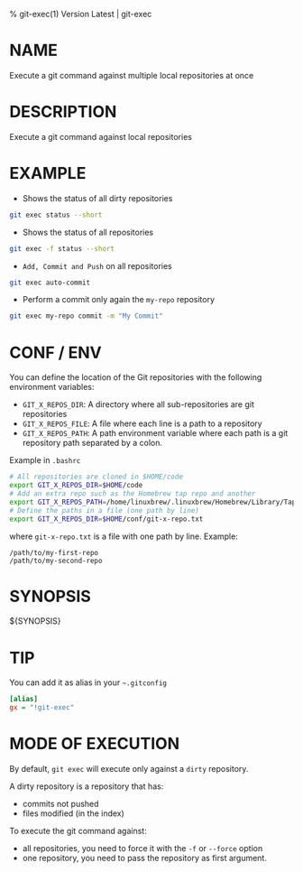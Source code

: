 % git-exec(1) Version Latest | git-exec
# NAME

Execute a git command against multiple local repositories at once

# DESCRIPTION

Execute a git command against local repositories 

# EXAMPLE

* Shows the status of all dirty repositories

```bash
git exec status --short
```

* Shows the status of all repositories

```bash
git exec -f status --short
```

* `Add, Commit and Push` on all repositories

```bash
git exec auto-commit
```

* Perform a commit only again the `my-repo` repository

```bash
git exec my-repo commit -m "My Commit"
```

# CONF / ENV

You can define the location of the Git repositories with the following environment variables:

* `GIT_X_REPOS_DIR`: A directory where all sub-repositories are git repositories
* `GIT_X_REPOS_FILE`: A file where each line is a path to a repository
* `GIT_X_REPOS_PATH`: A path environment variable where each path is a git repository path separated by a colon.


Example in `.bashrc`
```bash
# All repositories are cloned in $HOME/code 
export GIT_X_REPOS_DIR=$HOME/code
# Add an extra repo such as the Homebrew tap repo and another 
export GIT_X_REPOS_PATH=/home/linuxbrew/.linuxbrew/Homebrew/Library/Taps/gerardnico/homebrew-tap:/path/to/another-repo
# Define the paths in a file (one path by line)
export GIT_X_REPOS_DIR=$HOME/conf/git-x-repo.txt
```
where `git-x-repo.txt` is a file with one path by line. Example:
```
/path/to/my-first-repo
/path/to/my-second-repo
```

# SYNOPSIS

${SYNOPSIS}

# TIP

You can add it as alias in your `~.gitconfig`
```ini
[alias]
gx = "!git-exec"
```

# MODE OF EXECUTION

By default, `git exec` will execute only against a `dirty` repository.

A dirty repository is a repository that has:
* commits not pushed
* files modified (in the index)

To execute the git command against:
* all repositories, you need to force it with the `-f` or `--force` option
* one repository, you need to pass the repository as first argument.


